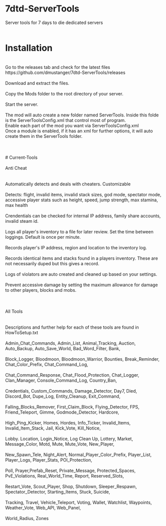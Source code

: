 # 7dtd-ServerTools
Server tools for 7 days to die dedicated servers<br>
<br>
# Installation
<br>
Go to the releases tab and check for the latest files https://github.com/dmustanger/7dtd-ServerTools/releases <br>
<br>
Download and extract the files.<br>
<br>
Copy the Mods folder to the root directory of your server.<br>
<br>
Start the server.<br>
<br>
The mod will auto create a new folder named ServerTools. Inside this folde is the ServerToolsConfig.xml that control most of program.<br>
Enable each part of the mod you want via ServerToolsConfig.xml<br>
Once a module is enabled, if it has an xml for further options, it will auto create them in the ServerTools folder.<br>
<br>
<br>
<br>
# Current-Tools
<br>
<br>
Anti Cheat<br>
<br>
<br>
Automatically detects and deals with cheaters. Customizable<br>
<br>
Detects: flight, invalid items, invalid stack sizes, god mode, spectator mode, <br>
accessive player stats such as height, speed, jump strength, max stamina, max health<br>
<br>
Crendentials can be checked for internal IP address, family share accounts, invalid steam id.<br>
<br>
Logs all player's inventory to a file for later review. Set the time between loggings. Default is once per minute.<br>
<br>
Records player's IP address, region and location to the inventory log.<br>
<br>
Records identical items and stacks found in a players inventory. These are not necessarily duped but this gives a record.<br>
<br>
Logs of violators are auto created and cleaned up based on your settings.<br>
<br>
Prevent accessive damage by setting the maximum allowance for damage to other players, blocks and mobs.<br>
<br>
<br>
<br>
All Tools<br>
<br>
<br>
Descriptions and further help for each of these tools are found in HowToSetup.txt
<br>
<br>
Admin_Chat_Commands, Admin_List, Animal_Tracking, Auction, Auto_Backup, Auto_Save_World, Bad_Word_Filter, Bank,<br>
<br>
Block_Logger, Bloodmoon, Bloodmoon_Warrior, Bounties, Break_Reminder, Chat_Color_Prefix, Chat_Command_Log,<br>
<br>
Chat_Command_Response, Chat_Flood_Protection, Chat_Logger, Clan_Manager, Console_Command_Log, Country_Ban,<br>
<br>
Credentials, Custom_Commands, Damage_Detector, Day7, Died, Discord_Bot, Dupe_Log, Entity_Cleanup, Exit_Command,<br>
<br>
Falling_Blocks_Remover, First_Claim_Block, Flying_Detector, FPS, Friend_Teleport, Gimme, Godmode_Detector, Hardcore,<br>
<br>
High_Ping_Kicker, Homes, Hordes, Info_Ticker, Invalid_Items, Invalid_Item_Stack, Jail, Kick_Vote, Kill_Notice,<br>
<br>
Lobby. Location, Login_Notice, Log Clean Up, Lottery, Market, Message_Color, Motd, Mute, Mute_Vote, New_Player,<br>
<br>
New_Spawn_Tele, Night_Alert, Normal_Player_Color_Prefix, Player_List, Player_Logs, Player_Stats, POI_Protection,<br>
<br>
Poll, Prayer,Prefab_Reset, Private_Message, Protected_Spaces, PvE_Violations, Real_World_Time, Report, Reserved_Slots,<br>
<br>
Restart_Vote, Scout_Player, Shop, Shutdown, Sleeper_Respawn, Spectator_Detector, Starting_Items, Stuck, Suicide,<br>
<br>
Tracking, Travel, Vehicle_Teleport, Voting, Wallet, Watchlist, Waypoints, Weather_Vote, Web_API, Web_Panel,<br>
<br>
World_Radius, Zones<br>
<br>
<br> 
<br>
